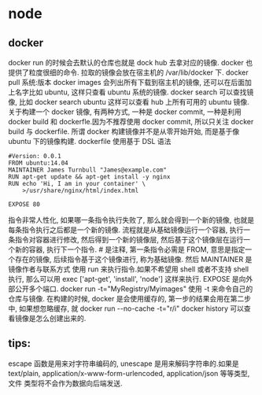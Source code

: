 # node

## docker
docker run 的时候会去默认的仓库也就是 dock hub 去拿对应的镜像. docker 也提供了粒度很细的命令. 拉取的镜像会放在宿主机的 /var/lib/docker 下.
docker pull 系统:版本
docker images 会列出所有下载到宿主机的镜像, 还可以在后面加上名字比如 ubuntu, 这样只查看 ubuntu 系统的镜像.
docker search 可以查找镜像, 比如 docker search ubuntu 这样可以查看 hub 上所有可用的 ubuntu 镜像.
关于构建一个 docker 镜像, 有两种方式, 一种是 docker commit, 一种是利用 docker build 和 dockerfle.因为不推荐使用 docker commit, 所以只关注 docker build 与 dockerfile.
所谓 docker 构建镜像并不是从零开始开始, 而是基于像 ubuntu 下的镜像构建.
dockerfile 使用基于 DSL 语法
```
#Version: 0.0.1
FROM ubuntu:14.04
MAINTAINER James Turnbull "James@example.com"
RUN apt-get update && apt-get install -y nginx
RUN echo 'Hi, I am in your container' \
    >/usr/share/nginx/html/index.html

EXPOSE 80
```
指令非常人性化, 如果哪一条指令执行失败了, 那么就会得到一个新的镜像, 也就是每条指令执行之后都是一个新的镜像.
流程就是从基础镜像运行一个容器, 执行一条指令对容器进行修改, 然后得到一个新的镜像层, 然后基于这个镜像层在运行一个新的容器, 执行下一个指令.
\# 是注释, 第一条指令必需是 FROM, 意思是指定一个存在的镜像, 后续指令基于这个镜像进行, 称为基础镜像.
然后 MAINTAINER 是镜像作者与联系方式
使用 run 来执行指令.如果不希望用 shell 或者不支持 shell 执行, 那么可以用 exec ['apt-get', 'install', 'node'] 这样来执行.
EXPOSE 是向外部公开多个端口.
docker run -t="MyRegistry/Myimages" 使用 -t 来命令自己的仓库与镜像.
在构建的时候, docker 是会使用缓存的, 第一步的结果会用在第二步中, 如果想忽略缓存, 就 docker run --no-cache -t="r/i"
docker history 可以查看镜像是怎么创建出来的.
 
## tips:
escape 函数是用来对字符串编码的, unescape 是用来解码字符串的.如果是 text/plain, application/x-www-form-urlencoded, application/json 等等类型, 文件
类型将不会作为数据向后端发送.